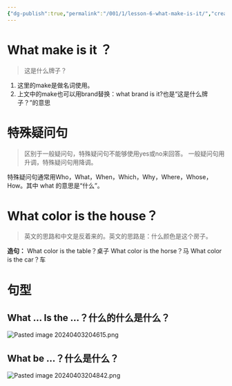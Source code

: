 ```yaml
---
{"dg-publish":true,"permalink":"/001/1/lesson-6-what-make-is-it/","created":"2024-04-02T21:24:18.197+08:00","updated":"2024-06-01T10:29:36.560+08:00"}
---
```


# What make is it ？

> 这是什么牌子？

1. 这里的make是做名词使用。
2. 上文中的make也可以用brand替换：what brand is it?也是“这是什么牌子？”的意思

# 特殊疑问句

> 区别于一般疑问句，特殊疑问句不能够使用yes或no来回答。
> 一般疑问句用升调，特殊疑问句用降调。

特殊疑问句通常用Who，What，When，Which，Why，Where，Whose，How。其中 what 的意思是“什么”。

# What color is the house？

>英文的思路和中文是反着来的。英文的思路是：什么颜色是这个房子。

**造句：**
What color is the table？桌子
What color is the horse？马
What color is the car？车

# 句型

## What ... Is the ...？什么的什么是什么？

![Pasted image 20240403204615.png](/img/user/$/$Sys999%20Attachment/Pasted%20image%2020240403204615.png)

## What be ...？什么是什么？

![Pasted image 20240403204842.png](/img/user/$/$Sys999%20Attachment/Pasted%20image%2020240403204842.png)










